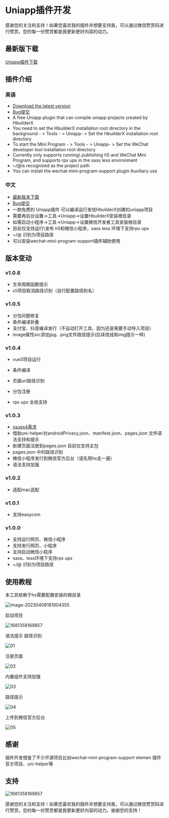 # Uniapp插件开发



感谢您的关注和支持！如果您喜欢我的插件并想要支持我，可以通过微信赞赏码进行赞赏。您的每一份赞赏都是我更新更好内容的动力。



## 最新版下载

[Uniapp插件下载](https://ghproxy.com/https://github.com/lqc520/uniapp-plugin/releases/download/v1.0.6.A/Uniapp-1.0.6.zip)

## 插件介绍

### 英语
- [Download the latest version](https://github.com/lqc520/uniapp-plugin/releases)
- [Bug提交](https://github.com/lqc520/uniapp-plugin/issues)
- A free Uniapp plugin that can compile uniapp projects created by HbuilderX
- You need to set the HbuilderX installation root directory in the background - > Tools - > Uniapp- > Set the HbuilderX installation root directory
- To start the Mini Program - > Tools - > Uniapp- > Set the WeChat developer tool installation root directory
- Currently only supports running\ publishing h5 and WeChat Mini Program, and supports rpx upx in the sass less environment
- ~/@is recognized as the project path
- You can install the wechat-mini-program-support plugin Auxiliary use

### 中文
- [最新版本下载](https://github.com/lqc520/uniapp-plugin/releases)
- [Bug提交](https://github.com/lqc520/uniapp-plugin/issues)
- 一款免费的 Uniapp插件 可以编译运行发信HbuilderX创建的uniapp项目
- 需要再后台设置->工具->Uniapp->设置HbuilderX安装根目录
- 如需启动小程序->工具->Uniapp->设置微信开发者工具安装根目录
- 目前仅支持运行\发布 h5和微信小程序，sass less 环境下支持rpx upx
- ~/@ 识别为项目路径
- 可以安装wechat-mini-program-support插件辅助使用

## 版本变动

### v1.0.6

- 生命周期函数提示
- cli项目取消路径识别（自行配置路径别名）

### v1.0.5

- 分包问题修复
- 条件编译折叠
- 支付宝、抖音编译发行（不自动打开工具、因为还是需要手动导入项目）
- image属性src添加jpg、png文件路径提示(后续改成和img提示一样)

### v1.0.4

- vue3项目运行

- 条件编译

- 页面url路径识别

- 分包注册

- rpx upx 全局支持


### v1.0.3

- [ssues4需求](https://github.com/lqc520/uniapp-plugin/issues/4)
- 借助uni-helper对androidPrivacy.json、manifest.json、pages.json 文件语法支持和提示
- 新建页面注册到pages.json 目前仅支持主包
- pages.json 中的路径识别
- 微信小程序发行到微信官方后台（请先用hx走一遍）
- 语法支持加强

### v1.0.2

- 适配mac适配

### v1.0.1

- 支持easycom

### v1.0.0

- 支持运行网页、微信小程序
- 支持发行网页、小程序
- 支持启动微信小程序
- sass、less环境下支持rpx upx
- ~/@ 识别为项目路径







## 使用教程

本工具依赖于hx需要配置安装的根目录

![image-20230408181904355](https://wldmy.oss-cn-shenzhen.aliyuncs.com/fjdmy/img/image-20230408181904355.png)

启动项目

![1681358169857](https://wldmy.oss-cn-shenzhen.aliyuncs.com/fjdmy/img/1681358169857.png)



语法提示 路径识别

![01](https://wldmy.oss-cn-shenzhen.aliyuncs.com/fjdmy/img/01.gif)



注册页面

![02](https://wldmy.oss-cn-shenzhen.aliyuncs.com/fjdmy/img/02.gif)

内置组件支持加强

![03](https://wldmy.oss-cn-shenzhen.aliyuncs.com/fjdmy/img/03.gif)

路径提示

![04](https://wldmy.oss-cn-shenzhen.aliyuncs.com/fjdmy/img/04.gif)

上传到微信官方后台

![05](https://wldmy.oss-cn-shenzhen.aliyuncs.com/fjdmy/img/05.png)

## 感谢

插件开发借鉴了不少开源项目比如wechat-mini-program-support elemen 插件官方项目、uni-helper等



## 支持

![1681358169857](https://wldmy.oss-cn-shenzhen.aliyuncs.com/fjdmy/img/zs.jpg)

感谢您的关注和支持！如果您喜欢我的插件并想要支持我，可以通过微信赞赏码进行赞赏。您的每一份赞赏都是我更新更好内容的动力。谢谢您的支持！
